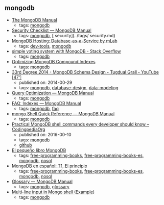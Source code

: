 mongodb 
---
* [The MongoDB Manual](https://docs.mongodb.com/manual/)
    * tags: [mongodb](../tags/mongodb.md)
* [Security Checklist — MongoDB Manual](https://docs.mongodb.com/manual/administration/security-checklist/)
    * tags: [mongodb](../tags/mongodb.md), [ security](../tags/ security.md)
* [MongoDB Hosting: Database-as-a-Service by mLab](https://mlab.com/)
    * tags: [dev-tools](../tags/dev-tools.md), [mongodb](../tags/mongodb.md)
* [simple voting system with MongoDB - Stack Overflow](http://stackoverflow.com/questions/12339233/simple-voting-system-with-mongodb)
    * tags: [mongodb](../tags/mongodb.md)
* [Optimizing MongoDB Compound Indexes](https://emptysqua.re/blog/optimizing-mongodb-compound-indexes/)
    * tags: [mongodb](../tags/mongodb.md)
* [33rd Degree 2014 - MongoDB Schema Design - Tugdual Grall - YouTube [47']](https://www.youtube.com/watch?v=csKBT8zkRf0)
    * published on: 2014-00-29
    * tags: [mongodb](../tags/mongodb.md), [database-design](../tags/database-design.md), [data-modeling](../tags/data-modeling.md)
* [Query Optimization — MongoDB Manual](https://docs.mongodb.com/manual/core/query-optimization/)
    * tags: [mongodb](../tags/mongodb.md)
* [FAQ: Indexes — MongoDB Manual](https://docs.mongodb.com/manual/faq/indexes/)
    * tags: [mongodb](../tags/mongodb.md), [faq](../tags/faq.md)
* [mongo Shell Quick Reference — MongoDB Manual](https://docs.mongodb.com/manual/reference/mongo-shell/)
    * tags: [mongodb](../tags/mongodb.md)
* [Practical MongoDB shell commands every developer should know – CodingpediaOrg](http://www.codingpedia.org/ama/practical-mongodb-shell-commands-every-developer-should-know)
    * published on: 2016-00-10
    * tags: [mongodb](../tags/mongodb.md)
    * [github](https://github.com/Codingpedia/codingmarks-api)
* [El pequeño libro MongoDB](https://github.com/uokesita/the-little-mongodb-book)
    * tags: [free-programming-books](../tags/free-programming-books.md), [free-programming-books-es](../tags/free-programming-books-es.md), [mongodb](../tags/mongodb.md), [nosql](../tags/nosql.md)
* [MongoDB en español: T1, El principio](https://github.com/yograterol/ebook-mongodb-basico)
    * tags: [free-programming-books](../tags/free-programming-books.md), [free-programming-books-es](../tags/free-programming-books-es.md), [mongodb](../tags/mongodb.md), [nosql](../tags/nosql.md)
* [Glossary — MongoDB Manual](https://docs.mongodb.com/manual/reference/glossary/)
    * tags: [mongodb](../tags/mongodb.md), [glossary](../tags/glossary.md)
* [Multi-line input in Mongo shell (Example)](https://coderwall.com/p/rmbswq/multi-line-input-in-mongo-shell)
    * tags: [mongodb](../tags/mongodb.md)
